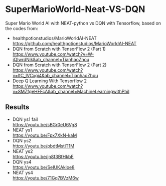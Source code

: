 # SuperMarioWorld-Neat-VS-DQN
Super Mario World AI with NEAT-python vs DQN with Tensorflow, based on the codes from:
* healthpotionstudios/MarioWorldAI-NEAT\
https://github.com/healthpotionstudios/MarioWorldAI-NEAT
* DQN from Scratch with TensorFlow 2 (Part 1)\
https://www.youtube.com/watch?v=W-iQIwrdNik&ab_channel=TianhaoZhou
* DQN from Scratch with TensorFlow 2 (Part 2)\
https://www.youtube.com/watch?v=ltC_lVCxgi4&ab_channel=TianhaoZhou
* Deep Q Learning With Tensorflow 2\
https://www.youtube.com/watch?v=SMZfgeHFFcA&ab_channel=MachineLearningwithPhil
## Results
* DQN ys1 fail\
https://youtu.be/sBGr0eU6Vg8
* NEAT ys1\
https://youtu.be/Fpx7XkN-kaM
* DQN ys2\
https://youtu.be/pbdtMstlT1M
* NEAT ys2\
https://youtu.be/jn8f3BfHkbE
* DQN ys4\
https://youtu.be/SeIUKAkioe8
* NEAT ys4\
https://youtu.be/71Gq7BVzM6w
